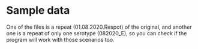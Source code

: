 # Sample data

One of the files is a repeat (01.08.2020.Respot) of the original, and another one is a repeat of only one serotype (082020_E), so you can check if the program will work with those scenarios too.

